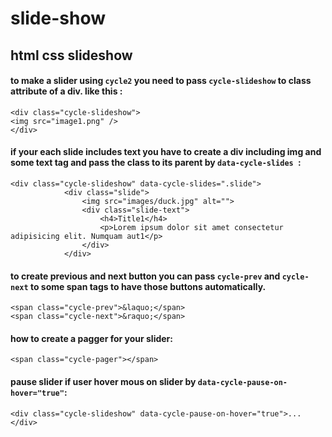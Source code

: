 # slide-show
html css slideshow
---
#### to make a slider using ` cycle2 ` you need to pass `cycle-slideshow` to class attribute of a div. like this :  
```
<div class="cycle-slideshow">
<img src="image1.png" />
</div>
```
#### if your each slide includes text you have to create a div including img and some text tag and pass the class to its parent by `data-cycle-slides `:  
```
<div class="cycle-slideshow" data-cycle-slides=".slide">
            <div class="slide">
                <img src="images/duck.jpg" alt="">
                <div class="slide-text">
                    <h4>Title1</h4>
                    <p>Lorem ipsum dolor sit amet consectetur adipisicing elit. Numquam aut1</p>
                </div>
            </div>
```

#### to create previous and next button you can pass `cycle-prev` and `cycle-next` to some span tags to have those buttons automatically.  
```
<span class="cycle-prev">&laquo;</span>
<span class="cycle-next">&raquo;</span>

```

#### how to create a pagger for your slider:
```
<span class="cycle-pager"></span>
```
#### pause slider if user hover mous on slider by `data-cycle-pause-on-hover="true"`:
```
<div class="cycle-slideshow" data-cycle-pause-on-hover="true">...</div>
``` 
